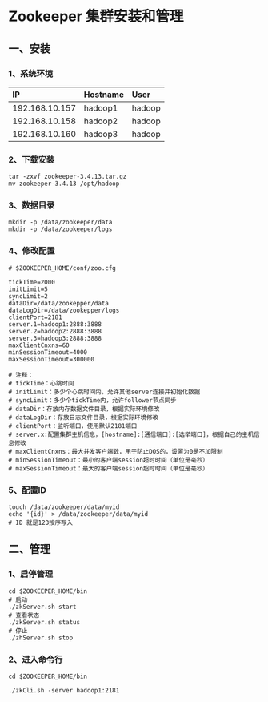 # Zookeeper 集群安装和管理

## 一、安装

### 1、系统环境

|IP             |Hostname |User  |
|:--------------|:--------|:-----|
|192.168.10.157 |hadoop1  |hadoop|
|192.168.10.158 |hadoop2  |hadoop|
|192.168.10.160 |hadoop3  |hadoop|

### 2、下载安装

```
tar -zxvf zookeeper-3.4.13.tar.gz
mv zookeeper-3.4.13 /opt/hadoop
```

### 3、数据目录

```
mkdir -p /data/zookeeper/data
mkdir -p /data/zookeeper/logs
```

### 4、修改配置

```
# $ZOOKEEPER_HOME/conf/zoo.cfg

tickTime=2000
initLimit=5
syncLimit=2
dataDir=/data/zookepper/data
dataLogDir=/data/zookepper/logs
clientPort=2181
server.1=hadoop1:2888:3888
server.2=hadoop2:2888:3888
server.3=hadoop3:2888:3888
maxClientCnxns=60
minSessionTimeout=4000
maxSessionTimeout=300000

# 注释：
# tickTime：心跳时间
# initLimit：多少个心跳时间内，允许其他server连接并初始化数据
# syncLimit：多少个tickTime内，允许follower节点同步
# dataDir：存放内存数据文件目录，根据实际环境修改
# dataLogDir：存放日志文件目录，根据实际环境修改
# clientPort：监听端口，使用默认2181端口
# server.x:配置集群主机信息，[hostname]:[通信端口]:[选举端口]，根据自己的主机信息修改
# maxClientCnxns：最大并发客户端数，用于防止DOS的，设置为0是不加限制
# minSessionTimeout：最小的客户端session超时时间（单位是毫秒）
# maxSessionTimeout：最大的客户端session超时时间（单位是毫秒）
```

### 5、配置ID

```
touch /data/zookeeper/data/myid
echo '{id}' > /data/zookeeper/data/myid
# ID 就是123按序写入
```

## 二、管理

### 1、启停管理

```
cd $ZOOKEEPER_HOME/bin
# 启动
./zkServer.sh start
# 查看状态
./zkServer.sh status
# 停止
./zhServer.sh stop
```

### 2、进入命令行

```
cd $ZOOKEEPER_HOME/bin

./zkCli.sh -server hadoop1:2181
```
